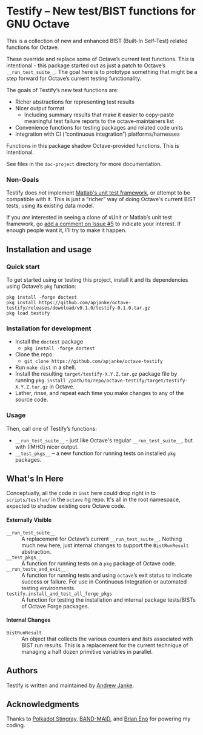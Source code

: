 Testify – New test/BIST functions for GNU Octave
================================================

This is a collection of new and enhanced BIST (Built-In Self-Test) related functions for Octave.

These override and replace some of Octave’s current test functions.
This is intentional - this package started out as just a patch to Octave’s `__run_test_suite__`.
The goal here is to prototype something that might be a step forward for Octave’s current testing functionality.

The goals of Testify’s new test functions are:
* Richer abstractions for representing test results
* Nicer output format
  * Including summary results that make it easier to copy-paste meaningful test failure reports to the octave-maintainers list
* Convenience functions for testing packages and related code units
* Integration with CI (“continuous integration”) platforms/harnesses

Functions in this package shadow Octave-provided functions. This is intentional.

See files in the `doc-project` directory for more documentation.

### Non-Goals

Testify does _not_ implement [Matlab's unit test framework](https://www.mathworks.com/help/matlab/matlab-unit-test-framework.html), or attempt to be compatible with it.
This is just a “richer” way of doing Octave's current BIST tests, using its existing data model.

If you _are_ interested in seeing a clone of xUnit or Matlab’s unit test framework, go [add a comment on Issue #5](https://github.com/apjanke/octave-testify/issues/5) to indicate your interest.
If enough people want it, I’ll try to make it happen.

## Installation and usage

### Quick start

To get started using or testing this project, install it and its dependencies using Octave’s `pkg` function:

```
pkg install -forge doctest
pkg install https://github.com/apjanke/octave-testify/releases/download/v0.1.0/testify-0.1.0.tar.gz
pkg load testify
```

### Installation for development

* Install the `doctest` package
  * `pkg install -forge doctest`
* Clone the repo.
  * `git clone https://github.com/apjanke/octave-testify`
* Run `make dist` in a shell.
* Install the resulting `target/testify-X.Y.Z.tar.gz` package file by running `pkg install /path/to/repo/octave-testify/target/testify-X.Y.Z.tar.gz` in Octave.
* Lather, rinse, and repeat each time you make changes to any of the source code.

### Usage

Then, call one of Testify’s functions:

* `__run_test_suite__` - just like Octave's regular `__run_test_suite__`, but with (IMHO) nicer output.
* `__test_pkgs__` – a new function for running tests on installed `pkg` packages.

## What's In Here

Conceptually, all the code in `inst` here could drop right in to `scripts/testfun/` in the `octave` hg repo.
It's all in the root namespace, expected to shadow existing core Octave code.

#### Externally Visible

<dl>
<dt><code>__run_test_suite__</code></dt>
<dd>A replacement for Octave’s current <code>__run_test_suite__</code>.
Nothing much new here; just internal changes to support the <code>BistRunResult</code> abstraction.</dd>
<dt><code>__test_pkgs__</code></dt>
<dd>A function for running tests on a <code>pkg</code> package of Octave code.</dd>
<dt><code>__run_tests_and_exit__</code></dt>
<dd>A function for running tests and using <code>octave</code>’s exit status to indicate success or failure.
For use in Continuous Integration or automated testing environments.</dd>
<dt><code>testify.install_and_test_all_forge_pkgs</code></dt>
<dd>A function for testing the installation and internal package tests/BISTs of Octave Forge packages.</dd>
</dl>

#### Internal Changes

<dl>
<dt><code>BistRunResult</code></dt>
<dd>An object that collects the various counters and lists associated with BIST run results.
This is a replacement for the current technique of managing a half dozen primitive variables in parallel.
</dd>
</dl>

## Authors

Testify is written and maintained by [Andrew Janke](https://github.com/apjanke).

## Acknowledgments

Thanks to [Polkadot Stingray](https://www.youtube.com/watch?v=3ad4NsEy1tg), [BAND-MAID](https://bandmaid.tokyo/), and [Brian Eno](https://en.wikipedia.org/wiki/Ambient_1:_Music_for_Airports) for powering my coding.
